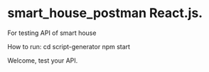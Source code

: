 # smart_house_postman React.js.
For testing API of smart house

How to run:
cd script-generator
npm start

Welcome, test your API.
